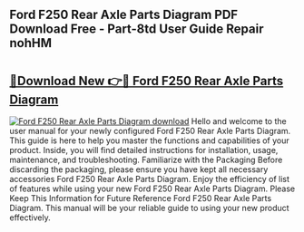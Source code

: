 ## Ford F250 Rear Axle Parts Diagram PDF Download Free - Part-8td User Guide Repair nohHM

# <h2><a href="http://dfjus5.blite.top/?on=Ford+F250+Rear+Axle+Parts+Diagram">🔗Download New 👉🔴 Ford F250 Rear Axle Parts Diagram</a></h2>

[![Ford F250 Rear Axle Parts Diagram download](https://i.imgur.com/lujVjoI.png)](http://dfjus5.blite.top/?on=Ford+F250+Rear+Axle+Parts+Diagram)
Hello and welcome to the user manual for your newly configured Ford F250 Rear Axle Parts Diagram. This guide is here to help you master the functions and capabilities of your product. Inside, you will find detailed instructions for installation, usage, maintenance, and troubleshooting. Familiarize with the Packaging Before discarding the packaging, please ensure you have kept all necessary accessories Ford F250 Rear Axle Parts Diagram. Enjoy the efficiency of list of features while using your new Ford F250 Rear Axle Parts Diagram. Please Keep This Information for Future Reference Ford F250 Rear Axle Parts Diagram. This manual will be your reliable guide to using your new product effectively.
